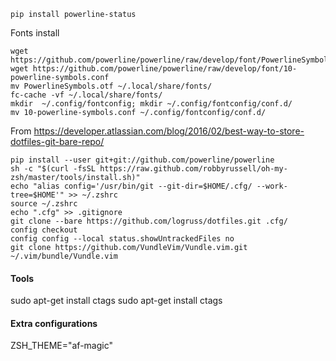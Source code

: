 ```
pip install powerline-status
```

Fonts install

```
wget https://github.com/powerline/powerline/raw/develop/font/PowerlineSymbols.otf
wget https://github.com/powerline/powerline/raw/develop/font/10-powerline-symbols.conf
mv PowerlineSymbols.otf ~/.local/share/fonts/
fc-cache -vf ~/.local/share/fonts/
mkdir  ~/.config/fontconfig; mkdir ~/.config/fontconfig/conf.d/
mv 10-powerline-symbols.conf ~/.config/fontconfig/conf.d/
```

From https://developer.atlassian.com/blog/2016/02/best-way-to-store-dotfiles-git-bare-repo/

```
pip install --user git+git://github.com/powerline/powerline
sh -c "$(curl -fsSL https://raw.github.com/robbyrussell/oh-my-zsh/master/tools/install.sh)"
echo "alias config='/usr/bin/git --git-dir=$HOME/.cfg/ --work-tree=$HOME'" >> ~/.zshrc
source ~/.zshrc
echo ".cfg" >> .gitignore
git clone --bare https://github.com/logruss/dotfiles.git .cfg/
config checkout
config config --local status.showUntrackedFiles no
git clone https://github.com/VundleVim/Vundle.vim.git ~/.vim/bundle/Vundle.vim
```

#### Tools
sudo apt-get install ctags
sudo apt-get install ctags

#### Extra configurations
ZSH_THEME="af-magic"
